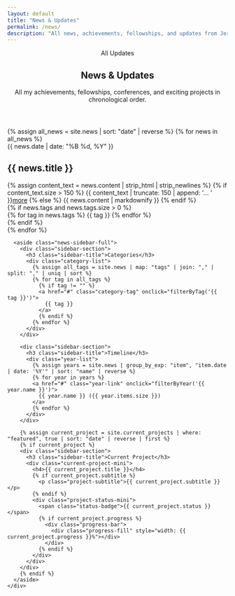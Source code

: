 ```yaml
---
layout: default
title: "News & Updates"
permalink: /news/
description: "All news, achievements, fellowships, and updates from Jeremie Nlandu Mabiala"
---
```


<section class="news-header-section" id="news-top">
  <div class="container">
    <header class="page-header">
      <div class="page-eyebrow">All Updates</div>
      <h1 class="page-title">News & Updates</h1>
      <p class="page-subtitle">
        All my achievements, fellowships, conferences, and exciting projects in chronological order.
      </p>
    </header>
  </div>
  
</section>

<section class="news-content-section" id="news-content">
  <div class="container">
    <div class="news-page-grid">
      <div class="news-main">
        <div class="news-timeline-full">
          {% assign all_news = site.news | sort: "date" | reverse %}
          {% for news in all_news %}
          <article class="news-item-full">
            <div class="news-date-full">{{ news.date | date: "%B %d, %Y" }}</div>
            <div class="news-content-full">
              <h2 class="news-title-full">
                <i class="{{ news.icon | default: 'fas fa-newspaper' }} news-icon"></i>
                {{ news.title }}
              </h2>
              <div class="news-description-full">
                {% assign content_text = news.content | strip_html | strip_newlines %}
                {% if content_text.size > 150 %}
                  {{ content_text | truncate: 150 | append: '... ' }}<a href="{{ news.url | relative_url }}" class="news-more-link">more</a>
                {% else %}
                  {{ news.content | markdownify }}
                {% endif %}
              </div>
              {% if news.tags and news.tags.size > 0 %}
              <div class="news-tags-full">
                {% for tag in news.tags %}
                  <span class="tag chip">{{ tag }}</span>
                {% endfor %}
              </div>
              {% endif %}
            </div>
          </article>
          {% endfor %}
        </div>
      </div>

      <aside class="news-sidebar-full">
        <div class="sidebar-section">
          <h3 class="sidebar-title">Categories</h3>
          <div class="category-list">
            {% assign all_tags = site.news | map: "tags" | join: "," | split: "," | uniq | sort %}
            {% for tag in all_tags %}
              {% if tag != "" %}
              <a href="#" class="category-tag" onclick="filterByTag('{{ tag }}')">
                {{ tag }}
              </a>
              {% endif %}
            {% endfor %}
          </div>
        </div>

        <div class="sidebar-section">
          <h3 class="sidebar-title">Timeline</h3>
          <div class="year-list">
            {% assign years = site.news | group_by_exp: "item", "item.date | date: '%Y'" | sort: "name" | reverse %}
            {% for year in years %}
            <a href="#" class="year-link" onclick="filterByYear('{{ year.name }}')">
              {{ year.name }} ({{ year.items.size }})
            </a>
            {% endfor %}
          </div>
        </div>

        {% assign current_project = site.current_projects | where: "featured", true | sort: "date" | reverse | first %}
        {% if current_project %}
        <div class="sidebar-section">
          <h3 class="sidebar-title">Current Project</h3>
          <div class="current-project-mini">
            <h4>{{ current_project.title }}</h4>
            {% if current_project.subtitle %}
              <p class="project-subtitle">{{ current_project.subtitle }}</p>
            {% endif %}
            <div class="project-status-mini">
              <span class="status-badge">{{ current_project.status }}</span>
              {% if current_project.progress %}
                <div class="progress-bar">
                  <div class="progress-fill" style="width: {{ current_project.progress }}%"></div>
                </div>
              {% endif %}
            </div>
          </div>
        </div>
        {% endif %}
      </aside>
    </div>
  </div>
</section>

<!-- Dots Navigation for News Page (reuse home styles) -->
<nav class="section-dots" aria-label="News Sections">
  <a href="#news-top" class="dot" aria-label="Top"></a>
  <a href="#news-content" class="dot" aria-label="Content"></a>
  <a href="#footer" class="dot" aria-label="Footer"></a>
  
</nav>

<script>
// Intersection observers for dots and animations
const dots = document.querySelectorAll('.section-dots .dot');
const footerEl = document.getElementById('footer') || document.querySelector('.site-footer');
const sections = [
  document.getElementById('news-top'),
  document.getElementById('news-content'),
  footerEl
].filter(Boolean);

function setActiveDot(index) {
  dots.forEach((d, i) => d.classList.toggle('active', i === index));
}

function bindDots() {
  dots.forEach((dot, i) => {
    dot.addEventListener('click', (e) => {
      e.preventDefault();
      sections[i]?.scrollIntoView({ behavior: 'smooth', block: 'start' });
    });
  });
}

function observeSections() {
  const headerH = getComputedStyle(document.documentElement).getPropertyValue('--header-h').trim() || '80px';
  const obs = new IntersectionObserver((entries) => {
    entries.forEach(entry => {
      const idx = sections.indexOf(entry.target);
      if (idx >= 0 && entry.isIntersecting) setActiveDot(idx);
    });
  }, { threshold: [0.15, 0.3, 0.5], rootMargin: `-${headerH} 0px 40% 0px` });

  sections.forEach(s => obs.observe(s));

  // Fallback: update active dot on scroll by checking nearest section
  window.addEventListener('scroll', () => {
    const footerIdx = sections.length - 1;
  const doc = document.documentElement;
  const maxScroll = doc.scrollHeight - window.innerHeight;
    const progress = maxScroll > 0 ? (window.scrollY / maxScroll) : 0;
  const atBottom = (window.innerHeight + window.scrollY) >= (doc.scrollHeight - 16);
  // Flip to footer dot earlier when progress passes 0.85, or at absolute bottom
  if (progress >= 0.85 || atBottom) { setActiveDot(footerIdx); return; }

    let closestIdx = 0;
    let minDist = Infinity;
  const scrollMid = window.scrollY + window.innerHeight / 2;
    sections.forEach((s, i) => {
      const rect = s.getBoundingClientRect();
      const center = rect.top + window.scrollY + rect.height / 2;
      const dist = Math.abs(center - scrollMid);
      if (dist < minDist) { minDist = dist; closestIdx = i; }
    });
    setActiveDot(closestIdx);
  }, { passive: true });
}

function animateNewsItems() {
  const items = Array.from(document.querySelectorAll('.news-item-full'));
  // initialize stagger delays to mirror home
  items.forEach((el, idx) => {
    el.style.setProperty('--slide-delay', `${Math.min(idx * 120, 480)}ms`);
  });

  const io = new IntersectionObserver((entries) => {
    entries.forEach(entry => {
      if (entry.isIntersecting) {
        entry.target.classList.add('in-view');
        io.unobserve(entry.target);
      }
    });
  }, { threshold: 0.15, rootMargin: '0px 0px -10% 0px' });

  items.forEach(el => io.observe(el));
}

document.addEventListener('DOMContentLoaded', () => {
  bindDots();
  observeSections();
  animateNewsItems();
  setupLocalNewsSectionNavigation();
});

// Local one-section navigation between header and content for directional slide
function setupLocalNewsSectionNavigation() {
  const header = document.getElementById('news-top');
  const content = document.getElementById('news-content');
  if (!header || !content) return;

  let isAnimating = false;
  const slideInDown = 'section-slide-in-from-down';
  const slideInUp = 'section-slide-in-from-up';
  const slideOutUp = 'section-slide-out-up';
  const slideOutDown = 'section-slide-out-down';

  function transition(fromEl, toEl, direction) {
    if (isAnimating) return;
    isAnimating = true;
    const outClass = direction === 'down' ? slideOutUp : slideOutDown;
    const inClass = direction === 'down' ? slideInFromDownClass() : slideInFromUpClass();

    fromEl.classList.add(outClass);
    setTimeout(() => { fromEl.classList.remove(outClass); }, 400);
    setTimeout(() => {
      toEl.scrollIntoView({ behavior: 'smooth', block: 'start' });
      toEl.classList.add(inClass);
      setTimeout(() => { toEl.classList.remove(inClass); isAnimating = false; }, 650);
    }, 100);
  }

  function slideInFromDownClass() { return 'section-slide-in-from-down'; }
  function slideInFromUpClass() { return 'section-slide-in-from-up'; }

  // Helper to detect if viewport is within the header or near top of content
  function nearHeaderOrTopContent() {
    const y = window.scrollY || document.documentElement.scrollTop;
    const headerBottom = header.getBoundingClientRect().bottom + window.scrollY;
    const contentTop = content.getBoundingClientRect().top + window.scrollY;
    const threshold = 120; // px leeway
    return y < contentTop - threshold || y < headerBottom;
  }

  // Wheel navigation only when near header ↔ content boundary; otherwise let page scroll
  window.addEventListener('wheel', (e) => {
    if (!nearHeaderOrTopContent() || isAnimating) return; // don't hijack deep inside content
    const dy = e.deltaY;
    if (Math.abs(dy) < 30) return;
    if (dy > 0) {
      e.preventDefault();
      transition(header, content, 'down');
    } else if (dy < 0) {
      e.preventDefault();
      transition(content, header, 'up');
    }
  }, { passive: false });

  // Keyboard navigation when viewport is near the boundary
  document.addEventListener('keydown', (e) => {
    if (isAnimating || !nearHeaderOrTopContent()) return;
    if (e.code === 'ArrowDown' || e.code === 'Space') {
      e.preventDefault();
      transition(header, content, 'down');
    } else if (e.code === 'ArrowUp') {
      e.preventDefault();
      transition(content, header, 'up');
    }
  });
}
function filterByTag(tag) {
  const items = document.querySelectorAll('.news-item-full');
  items.forEach(item => {
    const tags = item.querySelector('.news-tags-full');
    if (tags && tags.textContent.includes(tag)) {
      item.style.display = 'block';
    } else {
      item.style.display = 'none';
    }
  });
  // refresh animations for visible items
  items.forEach(item => item.classList.remove('in-view'));
  animateNewsItems();
}

function filterByYear(year) {
  const items = document.querySelectorAll('.news-item-full');
  items.forEach(item => {
    const date = item.querySelector('.news-date-full');
    if (date && date.textContent.includes(year)) {
      item.style.display = 'block';
    } else {
      item.style.display = 'none';
    }
  });
  // refresh animations for visible items
  items.forEach(item => item.classList.remove('in-view'));
  animateNewsItems();
}

// Show all items
function showAll() {
  const items = document.querySelectorAll('.news-item-full');
  items.forEach(item => {
    item.style.display = 'block';
  });
  items.forEach(item => item.classList.remove('in-view'));
  animateNewsItems();
}
</script>